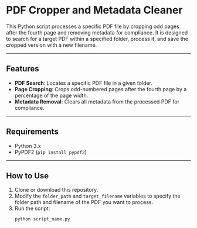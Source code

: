 


# PDF Cropper and Metadata Cleaner

This Python script processes a specific PDF file by cropping odd pages after the fourth page and removing metadata for compliance. It is designed to search for a target PDF within a specified folder, process it, and save the cropped version with a new filename.

---

## Features
- **PDF Search**: Locates a specific PDF file in a given folder.
- **Page Cropping**: Crops odd-numbered pages after the fourth page by a percentage of the page width.
- **Metadata Removal**: Clears all metadata from the processed PDF for compliance.

---

## Requirements
- Python 3.x
- PyPDF2 (`pip install pypdf2`)

---

## How to Use
1. Clone or download this repository.
2. Modify the `folder_path` and `target_filename` variables to specify the folder path and filename of the PDF you want to process.
3. Run the script:
   ```bash
   python script_name.py
